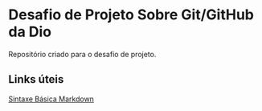# Desafio de Projeto Sobre Git/GitHub da Dio 
Repositório criado para o desafio de projeto.

## Links úteis
[Sintaxe Básica Markdown](https://www.markdownguide.org/)
